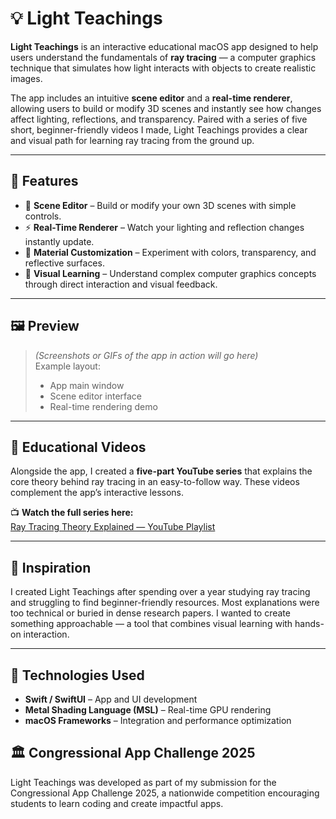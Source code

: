# 💡 Light Teachings

**Light Teachings** is an interactive educational macOS app designed to help users understand the fundamentals of **ray tracing** — a computer graphics technique that simulates how light interacts with objects to create realistic images.

The app includes an intuitive **scene editor** and a **real-time renderer**, allowing users to build or modify 3D scenes and instantly see how changes affect lighting, reflections, and transparency. Paired with a series of five short, beginner-friendly videos I made, Light Teachings provides a clear and visual path for learning ray tracing from the ground up.

---

## 🌟 Features

- 🧱 **Scene Editor** – Build or modify your own 3D scenes with simple controls.  
- ⚡ **Real-Time Renderer** – Watch your lighting and reflection changes instantly update.  
- 💎 **Material Customization** – Experiment with colors, transparency, and reflective surfaces.  
- 🎨 **Visual Learning** – Understand complex computer graphics concepts through direct interaction and visual feedback.

---

## 🖼️ Preview

> *(Screenshots or GIFs of the app in action will go here)*  
> Example layout:
> 
> - App main window  
> - Scene editor interface  
> - Real-time rendering demo  

---

## 🎥 Educational Videos

Alongside the app, I created a **five-part YouTube series** that explains the core theory behind ray tracing in an easy-to-follow way. These videos complement the app’s interactive lessons.

📺 **Watch the full series here:**  
[Ray Tracing Theory Explained — YouTube Playlist](https://www.youtube.com/playlist?list=PLHfBfCN_zWLxamu8B6hRqdhhFYa-0K01a)

---

## 💭 Inspiration

I created Light Teachings after spending over a year studying ray tracing and struggling to find beginner-friendly resources. Most explanations were too technical or buried in dense research papers. I wanted to create something approachable — a tool that combines visual learning with hands-on interaction. 

---

## 🧰 Technologies Used

- **Swift / SwiftUI** – App and UI development  
- **Metal Shading Language (MSL)** – Real-time GPU rendering  
- **macOS Frameworks** – Integration and performance optimization  

## 🏛️ Congressional App Challenge 2025

Light Teachings was developed as part of my submission for the Congressional App Challenge 2025, a nationwide competition encouraging students to learn coding and create impactful apps.
